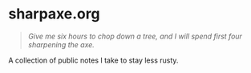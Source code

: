 # sharpaxe.org
>_Give me six hours to chop down a tree, and I will spend first four sharpening the axe._


A collection of public notes I take to stay less rusty.
